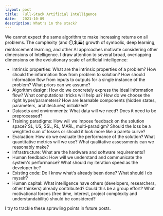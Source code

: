 ```yaml
---
layout: post
title:  Full-Stack Artificial Intelligence
date:   2021-10-09
description: What's in the stack?
---
```


We cannot expect the same algorithm to make increasing returns on all problems. The complexity (and ⏱️,💲,🏭) growth of symbolic, deep learning, reinforcement learning, and other AI approaches motivate considering other dimensions of Intelligence. I draw attention to several broad, overlapping dimensions on the evolutionary scale of artificial intelligence:

- Intrinsic properties: What are the intrinsic properties of a problem? How should the information flow from problem to solution? How should information flow from inputs to outputs for a single instance of the problem? What priors can we assume?
- Algorithm design: How do we concretely express the ideal information flow? What computational tricks will help us? How do we choose the right hyper/parameters? How are learnable components (hidden states, parameters, architectures) initialized?
- Datasets and environments: What data will we need? Does it need to be preprocessed?
- Training paradigms: How will we impose feedback on the solution space? SL, US, SSL, RL, MARL, multi-paradigm? Should the loss be a weighted sum of losses or should it look more like a pareto curve?
- Evaluation: How do we evaluate the performance of the solution? What quantitative metrics will we use? What qualitative assessments can we reasonably make?
- Infrastructure: What are the hardware and software requirements?
- Human feedback: How will we understand and communicate the system's performance? What should my iteration speed as the developer be?
- Existing code: Do I know what's already been done? What should I do myself?
- Human capital: What intelligence have others (developers, researchers, other thinkers) already contributed? Could this be a group effort? What motivational forces (free time, interest, project complexity and understandability) should be considered?

I try to trackle these sprawling points in future posts.